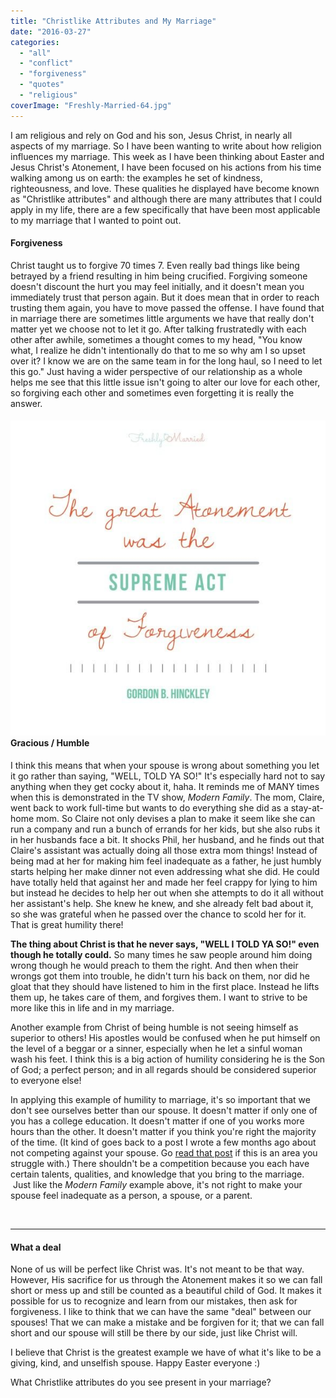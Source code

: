 ```yaml
---
title: "Christlike Attributes and My Marriage"
date: "2016-03-27"
categories: 
  - "all"
  - "conflict"
  - "forgiveness"
  - "quotes"
  - "religious"
coverImage: "Freshly-Married-64.jpg"
---
```


I am religious and rely on God and his son, Jesus Christ, in nearly all aspects of my marriage. So I have been wanting to write about how religion influences my marriage. This week as I have been thinking about Easter and Jesus Christ's Atonement, I have been focused on his actions from his time walking among us on earth: the examples he set of kindness, righteousness, and love. These qualities he displayed have become known as "Christlike attributes" and although there are many attributes that I could apply in my life, there are a few specifically that have been most applicable to my marriage that I wanted to point out.

#### Forgiveness

Christ taught us to forgive 70 times 7. Even really bad things like being betrayed by a friend resulting in him being crucified. Forgiving someone doesn't discount the hurt you may feel initially, and it doesn't mean you immediately trust that person again. But it does mean that in order to reach trusting them again, you have to move passed the offense. I have found that in marriage there are sometimes little arguments we have that really don't matter yet we choose not to let it go. After talking frustratedly with each other after awhile, sometimes a thought comes to my head, "You know what, I realize he didn't intentionally do that to me so why am I so upset over it? I know we are on the same team in for the long haul, so I need to let this go." Just having a wider perspective of our relationship as a whole helps me see that this little issue isn't going to alter our love for each other, so forgiving each other and sometimes even forgetting it is really the answer.

#### ![lds quotes, gordon b hinckley quotes, atonement quotes, christ quotes, quotes on forgiveness, forgiveness quotes, easter, easter traditions, christ in marriage, religion in marriage, why religion is important, christlike attributes, christlike attributes in marriage, applying christ in my marriage, applying christ in marriage, marriage advice, marriagetips, newlywed life, newlywed help](images/IMG_0728.jpg)Gracious / Humble

I think this means that when your spouse is wrong about something you let it go rather than saying, "WELL, TOLD YA SO!" It's especially hard not to say anything when they get cocky about it, haha. It reminds me of MANY times when this is demonstrated in the TV show, _Modern Family_. The mom, Claire, went back to work full-time but wants to do everything she did as a stay-at-home mom. So Claire not only devises a plan to make it seem like she can run a company and run a bunch of errands for her kids, but she also rubs it in her husbands face a bit. It shocks Phil, her husband, and he finds out that Claire's assistant was actually doing all those extra mom things! Instead of being mad at her for making him feel inadequate as a father, he just humbly starts helping her make dinner not even addressing what she did. He could have totally held that against her and made her feel crappy for lying to him but instead he decides to help her out when she attempts to do it all without her assistant's help. She knew he knew, and she already felt bad about it, so she was grateful when he passed over the chance to scold her for it. That is great humility there!

**The thing about Christ is that he never says, "WELL I TOLD YA SO!" even though he totally could.** So many times he saw people around him doing wrong though he would preach to them the right. And then when their wrongs got them into trouble, he didn't turn his back on them, nor did he gloat that they should have listened to him in the first place. Instead he lifts them up, he takes care of them, and forgives them. I want to strive to be more like this in life and in my marriage.

Another example from Christ of being humble is not seeing himself as superior to others! His apostles would be confused when he put himself on the level of a beggar or a sinner, especially when he let a sinful woman wash his feet. I think this is a big action of humility considering he is the Son of God; a perfect person; and in all regards should be considered superior to everyone else!

In applying this example of humility to marriage, it's so important that we don't see ourselves better than our spouse. It doesn't matter if only one of you has a college education. It doesn't matter if one of you works more hours than the other. It doesn't matter if you think you're right the majority of the time. (It kind of goes back to a post I wrote a few months ago about not competing against your spouse. Go [read that post](http://freshlymarried.com/complete-rather-than-compete/) if this is an area you struggle with.) There shouldn't be a competition because you each have certain talents, qualities, and knowledge that you bring to the marriage.  Just like the _Modern Family_ example above, it's not right to make your spouse feel inadequate as a person, a spouse, or a parent.

 

* * *

#### What a deal

None of us will be perfect like Christ was. It's not meant to be that way. However, His sacrifice for us through the Atonement makes it so we can fall short or mess up and still be counted as a beautiful child of God. It makes it possible for us to recognize and learn from our mistakes, then ask for forgiveness. I like to think that we can have the same "deal" between our spouses! That we can make a mistake and be forgiven for it; that we can fall short and our spouse will still be there by our side, just like Christ will.

I believe that Christ is the greatest example we have of what it's like to be a giving, kind, and unselfish spouse. Happy Easter everyone :)

What Christlike attributes do you see present in your marriage?
